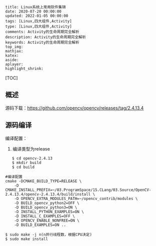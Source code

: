 ```
title: Linux系统上常用软件集锦
date: 2020-07-20 00:00:00
updated: 2022-01-05 00:00:00
tags: [Linux,四大组件,Activity]
type: [Linux,四大组件,Activity]
comments: Activity的生命周期完全解析
description: Activity的生命周期完全解析
keywords: Activity的生命周期完全解析
top_img:
mathjax:
katex:
aside:
aplayer:
highlight_shrink:
```

[TOC]



## 概述



源码下载：https://github.com/opencv/opencv/releases/tag/2.4.13.4



## 源码编译

编译配置：

1. 编译类型为release

```
   $ cd opencv-2.4.13
   $ mkdir build
   $ cd build
```

   

   

```shell
#编译配置
cmake -DCMAKE_BUILD_TYPE=RELEASE \
    -D CMAKE_INSTALL_PREFIX=~/03.ProgramSpace/15.CLang/03.Source/OpenCV-2.4.13.4/opencv-2.4.13.4/build/install \
    -D OPENCV_EXTRA_MODULES_PATH=~/opencv_contrib/modules \
    -D BUILD_opencv_python2=OFF \
    -D BUILD_opencv_python3=ON \
    -D INSTALL_PYTHON_EXAMPLES=ON \
    -D INSTALL_C_EXAMPLES=OFF \
    -D OPENCV_ENABLE_NONFREE=ON \
    -D BUILD_EXAMPLES=ON ..
```



```
$ sudo make -j n(n并行线程数，根据CPU决定)
$ sudo make install
```

